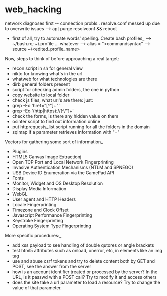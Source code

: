 # web_hacking

network diagnoses first
-- connection probls..
resolve.conf messed up due to overwrite issues
--> apt purge resolvconf && reboot

- first of all, try to automate words' spelling. Create bash profiles_
--> ~/bash.rc; ~/.profile ... whatever
--> alias <comandname> = "<commandsyntax"
--> source ~/<edited_profile_name>
  
Now, steps to think of before approaching a real target:
- recon script in sh for general view
- nikto for knowing what's in the url
- whatweb for what technologies are there
- dirb general folders present
- script for checking admin folders, the one in python
- copy website to local folder
- check js files, what url's are there:
just:
- grep -Eo 'href="[^\"]+"'  
- grep -Eo '(http|https)://[^/"]+'
- check the forms, is there any hidden value on them
- osinter script to find out information online
- put httprequests_list script running for all the folders in the domain
- sqlmap if a parameter retrieves information with "="

Vectors for gathering some sort of information_
- Plugins
- HTML5 Canvas Image Extractionj
- Open TCP Port and Local Network Fingerprinting
- Invasive Authentication Mechanisms (NTLM and SPNEGO)
- USB Device ID Enumeration via the GamePad API
- Fonts
- Monitor, Widget and OS Desktop Resolution
- Display Media Information
- WebGL
- User agent and HTTP Headers
- Locale Fingerprinting
- Timezone and Clock Offset
- Javascript Performance Fingerprinting
- Keystroke Fingerprinting
- Operating System Type Fingerprinting

More specific procedures:_
- add xss payload to see handling of double qutores or angle brackets
- test html5 attributes such as onload, onerror, etc, in elements like an img tag
- use and abuse csrf tokens and try to delete content both by GET and POST, see the answer from the server
- how is an account identifier treated or processed by the server? In the URL, is it passwd with a POST call? Try to modify it and access others
- does the site take a url parameter to load a resource? Try to change the value of that parameter.
